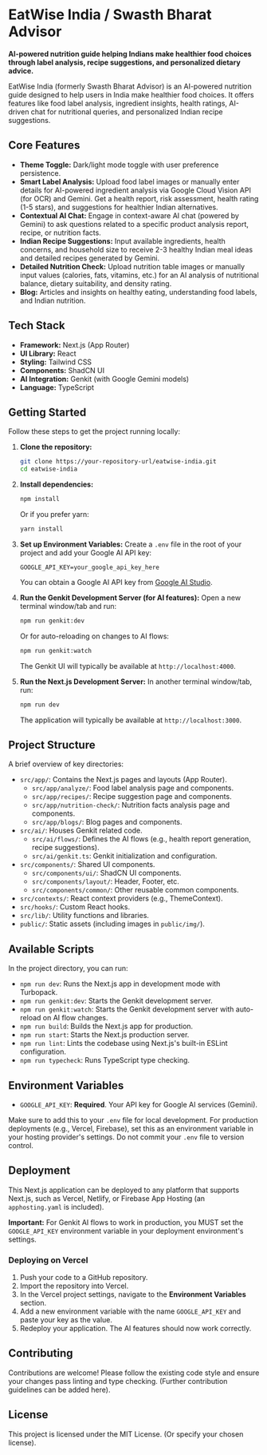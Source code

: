 
# EatWise India / Swasth Bharat Advisor

**AI-powered nutrition guide helping Indians make healthier food choices through label analysis, recipe suggestions, and personalized dietary advice.**

EatWise India (formerly Swasth Bharat Advisor) is an AI-powered nutrition guide designed to help users in India make healthier food choices. It offers features like food label analysis, ingredient insights, health ratings, AI-driven chat for nutritional queries, and personalized Indian recipe suggestions.

## Core Features

*   **Theme Toggle:** Dark/light mode toggle with user preference persistence.
*   **Smart Label Analysis:** Upload food label images or manually enter details for AI-powered ingredient analysis via Google Cloud Vision API (for OCR) and Gemini. Get a health report, risk assessment, health rating (1-5 stars), and suggestions for healthier Indian alternatives.
*   **Contextual AI Chat:** Engage in context-aware AI chat (powered by Gemini) to ask questions related to a specific product analysis report, recipe, or nutrition facts.
*   **Indian Recipe Suggestions:** Input available ingredients, health concerns, and household size to receive 2-3 healthy Indian meal ideas and detailed recipes generated by Gemini.
*   **Detailed Nutrition Check:** Upload nutrition table images or manually input values (calories, fats, vitamins, etc.) for an AI analysis of nutritional balance, dietary suitability, and density rating.
*   **Blog:** Articles and insights on healthy eating, understanding food labels, and Indian nutrition.

## Tech Stack

*   **Framework:** Next.js (App Router)
*   **UI Library:** React
*   **Styling:** Tailwind CSS
*   **Components:** ShadCN UI
*   **AI Integration:** Genkit (with Google Gemini models)
*   **Language:** TypeScript

## Getting Started

Follow these steps to get the project running locally:

1.  **Clone the repository:**
    ```bash
    git clone https://your-repository-url/eatwise-india.git
    cd eatwise-india
    ```

2.  **Install dependencies:**
    ```bash
    npm install
    ```
    Or if you prefer yarn:
    ```bash
    yarn install
    ```

3.  **Set up Environment Variables:**
    Create a `.env` file in the root of your project and add your Google AI API key:
    ```env
    GOOGLE_API_KEY=your_google_api_key_here
    ```
    You can obtain a Google AI API key from [Google AI Studio](https://aistudio.google.com/app/apikey).

4.  **Run the Genkit Development Server (for AI features):**
    Open a new terminal window/tab and run:
    ```bash
    npm run genkit:dev
    ```
    Or for auto-reloading on changes to AI flows:
    ```bash
    npm run genkit:watch
    ```
    The Genkit UI will typically be available at `http://localhost:4000`.

5.  **Run the Next.js Development Server:**
    In another terminal window/tab, run:
    ```bash
    npm run dev
    ```
    The application will typically be available at `http://localhost:3000`.

## Project Structure

A brief overview of key directories:

*   `src/app/`: Contains the Next.js pages and layouts (App Router).
    *   `src/app/analyze/`: Food label analysis page and components.
    *   `src/app/recipes/`: Recipe suggestion page and components.
    *   `src/app/nutrition-check/`: Nutrition facts analysis page and components.
    *   `src/app/blogs/`: Blog pages and components.
*   `src/ai/`: Houses Genkit related code.
    *   `src/ai/flows/`: Defines the AI flows (e.g., health report generation, recipe suggestions).
    *   `src/ai/genkit.ts`: Genkit initialization and configuration.
*   `src/components/`: Shared UI components.
    *   `src/components/ui/`: ShadCN UI components.
    *   `src/components/layout/`: Header, Footer, etc.
    *   `src/components/common/`: Other reusable common components.
*   `src/contexts/`: React context providers (e.g., ThemeContext).
*   `src/hooks/`: Custom React hooks.
*   `src/lib/`: Utility functions and libraries.
*   `public/`: Static assets (including images in `public/img/`).

## Available Scripts

In the project directory, you can run:

*   `npm run dev`: Runs the Next.js app in development mode with Turbopack.
*   `npm run genkit:dev`: Starts the Genkit development server.
*   `npm run genkit:watch`: Starts the Genkit development server with auto-reload on AI flow changes.
*   `npm run build`: Builds the Next.js app for production.
*   `npm run start`: Starts the Next.js production server.
*   `npm run lint`: Lints the codebase using Next.js's built-in ESLint configuration.
*   `npm run typecheck`: Runs TypeScript type checking.

## Environment Variables

*   `GOOGLE_API_KEY`: **Required**. Your API key for Google AI services (Gemini).

Make sure to add this to your `.env` file for local development. For production deployments (e.g., Vercel, Firebase), set this as an environment variable in your hosting provider's settings. Do not commit your `.env` file to version control.

## Deployment

This Next.js application can be deployed to any platform that supports Next.js, such as Vercel, Netlify, or Firebase App Hosting (an `apphosting.yaml` is included).

**Important:** For Genkit AI flows to work in production, you MUST set the `GOOGLE_API_KEY` environment variable in your deployment environment's settings.

### Deploying on Vercel

1.  Push your code to a GitHub repository.
2.  Import the repository into Vercel.
3.  In the Vercel project settings, navigate to the **Environment Variables** section.
4.  Add a new environment variable with the name `GOOGLE_API_KEY` and paste your key as the value.
5.  Redeploy your application. The AI features should now work correctly.

## Contributing

Contributions are welcome! Please follow the existing code style and ensure your changes pass linting and type checking. (Further contribution guidelines can be added here).

## License

This project is licensed under the MIT License. (Or specify your chosen license).

